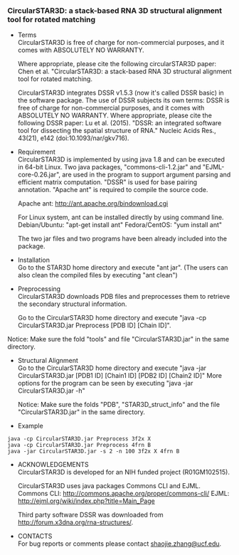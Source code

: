 ### CircularSTAR3D: a stack-based RNA 3D structural alignment tool for rotated matching

* Terms\
CircularSTAR3D is free of charge for non-commercial purposes, and it comes
with ABSOLUTELY NO WARRANTY.

	Where appropriate, please cite the following circularSTAR3D paper:
Chen et al. "CircularSTAR3D: a stack-based RNA 3D structural alignment tool for rotated matching.

	CircularSTAR3D integrates DSSR v1.5.3 (now it's called DSSR basic) in the software package. 
The use of DSSR subjects its own terms:
DSSR is free of charge for non-commercial purposes, and it comes
with ABSOLUTELY NO WARRANTY. 
Where appropriate, please cite the following DSSR paper:
Lu et al. (2015). "DSSR: an integrated software tool for
 dissecting the spatial structure of RNA." Nucleic Acids
 Res., 43(21), e142 (doi:10.1093/nar/gkv716).

* Requirement\
CircularSTAR3D is implemented by using java 1.8 and can be executed in 64-bit 
Linux. Two java packages, "commons-cli-1.2.jar" and "EJML-core-0.26.jar", 
are used in the program to support argument parsing and efficient 
matrix computation. "DSSR" is used for base pairing annotation. 
"Apache ant" is required to compile the source code.

	Apache ant: http://ant.apache.org/bindownload.cgi 
	
	For Linux system, ant can be installed directly by using command line.
Debian/Ubuntu: "apt-get install ant"
Fedora/CentOS: "yum install ant"

	The two jar files and two programs have been already included into 
the package.

* Installation\
Go to the STAR3D home directory and execute "ant jar".
(The users can also clean the compiled files by executing "ant clean")

* Preprocessing\
CircularSTAR3D downloads PDB files and preprocesses them to retrieve the 
secondary structural information.

	Go to the CircularSTAR3D home directory and execute 
"java -cp CircularSTAR3D.jar Preprocess [PDB ID] [Chain ID]".

Notice: Make sure the fold "tools" and file "CircularSTAR3D.jar" in the same directory. 

* Structural Alignment\
Go to the CircularSTAR3D home directory and execute 
"java -jar CircularSTAR3D.jar [PDB1 ID] [Chain1 ID] [PDB2 ID] [Chain2 ID]"
More options for the program can be seen by executing 
"java -jar CircularSTAR3D.jar -h"

	Notice: Make sure the folds "PDB", "STAR3D_struct_info" and the file "CircularSTAR3D.jar" 
in the same directory. 

* Example
```
java -cp CircularSTAR3D.jar Preprocess 3f2x X
java -cp CircularSTAR3D.jar Preprocess 4frn B
java -jar CircularSTAR3D.jar -s 2 -n 100 3f2x X 4frn B
```

* ACKNOWLEDGEMENTS\
CircularSTAR3D is developed for an NIH funded project (R01GM102515).

	CircularSTAR3D uses java packages Commons CLI and EJML.
Commons CLI: http://commons.apache.org/proper/commons-cli/
EJML: http://ejml.org/wiki/index.php?title=Main_Page

	Third party software DSSR was downloaded from http://forum.x3dna.org/rna-structures/.
  
* CONTACTS\
For bug reports or comments please contact shaojie.zhang@ucf.edu.
